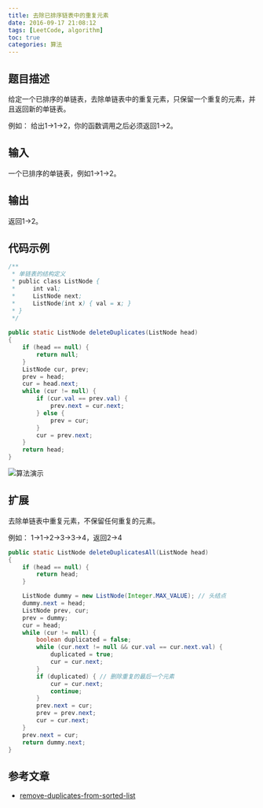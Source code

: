 ```yaml
---
title: 去除已排序链表中的重复元素
date: 2016-09-17 21:08:12
tags: [LeetCode, algorithm]
toc: true
categories: 算法
---
```


## 题目描述

给定一个已排序的单链表，去除单链表中的重复元素，只保留一个重复的元素，并且返回新的单链表。

例如：
给出1->1->2，你的函数调用之后必须返回1->2。

## 输入

一个已排序的单链表，例如1->1->2。

## 输出

返回1->2。

## 代码示例

``` java
/**
 * 单链表的结构定义
 * public class ListNode {
 *     int val;
 *     ListNode next;
 *     ListNode(int x) { val = x; }
 * }
 */
 
public static ListNode deleteDuplicates(ListNode head)
{
    if (head == null) {
        return null;
    }
    ListNode cur, prev;
    prev = head;
    cur = head.next;
    while (cur != null) {
        if (cur.val == prev.val) {
            prev.next = cur.next;
        } else {
            prev = cur;
        }
        cur = prev.next;
    }
    return head;
}
```

![算法演示](http://img.blog.csdn.net/20160917143349791)

<!--more-->

## 扩展

去除单链表中重复元素，不保留任何重复的元素。

例如：
1->1->2->3->3->4，返回2->4

``` java
public static ListNode deleteDuplicatesAll(ListNode head)
{
    if (head == null) {
        return head;
    }

    ListNode dummy = new ListNode(Integer.MAX_VALUE); // 头结点
    dummy.next = head;
    ListNode prev, cur;
    prev = dummy;
    cur = head;
    while (cur != null) {
        boolean duplicated = false;
        while (cur.next != null && cur.val == cur.next.val) {
            duplicated = true;
            cur = cur.next;
        }
        if (duplicated) { // 删除重复的最后一个元素
            cur = cur.next;
            continue;
        }
        prev.next = cur;
        prev = prev.next;
        cur = cur.next;
    }
    prev.next = cur;
    return dummy.next;
}
```

## 参考文章

- [remove-duplicates-from-sorted-list](https://leetcode.com/problems/remove-duplicates-from-sorted-list/)




